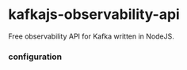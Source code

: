 # kafkajs-observability-api
Free observability API for Kafka written in NodeJS. 
### configuration


